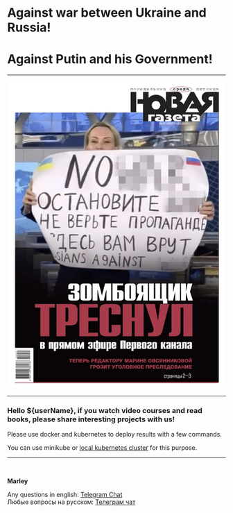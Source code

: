 # Against war between Ukraine and Russia! 
# Against Putin and his Government!

<hr/>

<p align="center">
  <img src="https://raw.githubusercontent.com/webmakaka/webmakaka/master/stop-war.png" alt="Stop War Between Ukraine and Russia"/>
</p>


<hr/>

### Hello ${userName}, if you watch video courses and read books, please share interesting projects with us!

Please use docker and kubernetes to deploy results with a few commands.

You can use minikube or <a href="https://github.com/webmakaka/vagrant-kubernetes-3-node-cluster-centos7">local kubernetes cluster</a> for this purpose.

---

<br/>

**Marley**

Any questions in english: <a href="https://jsdev.org/chat/">Telegram Chat</a>  
Любые вопросы на русском: <a href="https://jsdev.ru/chat/">Телеграм чат</a>

 
